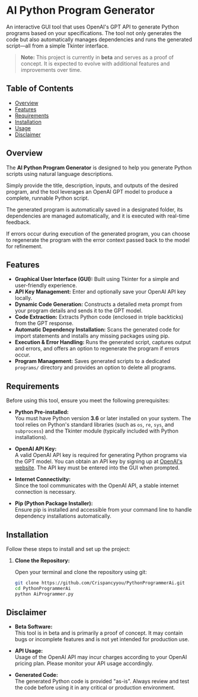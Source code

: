 # AI Python Program Generator

An interactive GUI tool that uses OpenAI's GPT API to generate Python programs based on your specifications. The tool not only generates the code but also automatically manages dependencies and runs the generated script—all from a simple Tkinter interface.

> **Note:** This project is currently in **beta** and serves as a proof of concept. It is expected to evolve with additional features and improvements over time.

## Table of Contents

- [Overview](#overview)
- [Features](#features)
- [Requirements](#requirements)
- [Installation](#installation)
- [Usage](#usage)
- [Disclaimer](#disclaimer)


## Overview

The **AI Python Program Generator** is designed to help you generate Python scripts using natural language descriptions. 

Simply provide the title, description, inputs, and outputs of the desired program, and the tool leverages an OpenAI GPT model to produce a complete, runnable Python script.

The generated program is automatically saved in a designated folder, its dependencies are managed automatically, and it is executed with real-time feedback.

If errors occur during execution of the generated program, you can choose to regenerate the program with the error context passed back to the model for refinement.

## Features

- **Graphical User Interface (GUI):** Built using Tkinter for a simple and user-friendly experience.
- **API Key Management:** Enter and optionally save your OpenAI API key locally.
- **Dynamic Code Generation:** Constructs a detailed meta prompt from your program details and sends it to the GPT model.
- **Code Extraction:** Extracts Python code (enclosed in triple backticks) from the GPT response.
- **Automatic Dependency Installation:** Scans the generated code for import statements and installs any missing packages using pip.
- **Execution & Error Handling:** Runs the generated script, captures output and errors, and offers an option to regenerate the program if errors occur.
- **Program Management:** Saves generated scripts to a dedicated `programs/` directory and provides an option to delete all programs.

## Requirements

Before using this tool, ensure you meet the following prerequisites:

- **Python Pre-installed:**  
  You must have Python version **3.6** or later installed on your system. The tool relies on Python's standard libraries (such as `os`, `re`, `sys`, and `subprocess`) and the Tkinter module (typically included with Python installations).

- **OpenAI API Key:**  
  A valid OpenAI API key is required for generating Python programs via the GPT model. You can obtain an API key by signing up at [OpenAI's website](https://openai.com/). The API key must be entered into the GUI when prompted.

- **Internet Connectivity:**  
  Since the tool communicates with the OpenAI API, a stable internet connection is necessary.

- **Pip (Python Package Installer):**  
  Ensure pip is installed and accessible from your command line to handle dependency installations automatically.

## Installation

Follow these steps to install and set up the project:

1. **Clone the Repository:**

   Open your terminal and clone the repository using git:

   ```bash
   git clone https://github.com/Crispancyyou/PythonProgrammerAi.git
   cd PythonProgrammerAi
   python AiProgrammer.py

## Disclaimer

- **Beta Software:**  
  This tool is in beta and is primarily a proof of concept. It may contain bugs or incomplete features and is not yet intended for production use.

- **API Usage:**  
  Usage of the OpenAI API may incur charges according to your OpenAI pricing plan. Please monitor your API usage accordingly.

- **Generated Code:**  
  The generated Python code is provided "as-is". Always review and test the code before using it in any critical or production environment.
